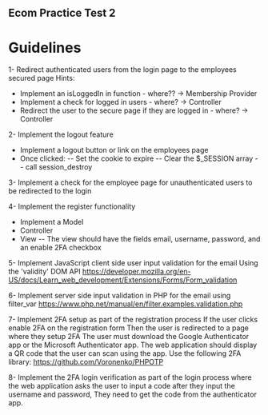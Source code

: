 ## Ecom Practice Test 2 

# Guidelines

1- Redirect authenticated users from the login page to the employees secured page
Hints:
- Implement an isLoggedIn in function - where?? -> Membership Provider
- Implement a check for logged in users - where? -> Controller 
- Redirect the user to the secure page if they are logged in - where? -> Controller


2- Implement the logout feature
- Implement a logout button or link on the employees page
- Once clicked:
-- Set the cookie to expire
-- Clear the $_SESSION array
-- call session_destroy


3- Implement a check for the employee page for unauthenticated users to be redirected to the login


4- Implement the register functionality
- Implement a Model
- Controller
- View
-- The view should have the fields email, username, password, and an enable 2FA checkbox

5- Implement JavaScript client side user input validation for the email
Using the 'validity' DOM API
https://developer.mozilla.org/en-US/docs/Learn_web_development/Extensions/Forms/Form_validation

6- Implement server side input validation in PHP for the email using filter_var
https://www.php.net/manual/en/filter.examples.validation.php

7- Implement 2FA setup as part of the registration process
If the user clicks enable 2FA on the registration form
Then the user is redirected to a page where they setup 2FA
The user must download the Google Authenticator app or the Microsoft Authenticator app.
The web application should display a QR code that the user can scan using the app.
Use the following 2FA library: 
https://github.com/Voronenko/PHPOTP

8- Implement the 2FA login verification as part of the login process
where the web application asks the user to input a code after they input the username and password, They need to get the code from the authenticator app.
